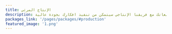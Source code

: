 ```yaml
---
title: الإنتاج المرئي
description: لايوجد مستحيل لمستوى تطلعاتك مع فريقنا الإنتاجي سيتمكن من تنفيذ افكارك بجودة عالية
packages_link: '/pages/packages/#production'
featured_image: '1.png'
---
```

